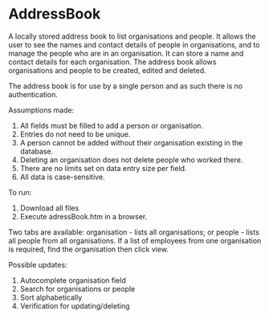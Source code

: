 # AddressBook

A locally stored address book to list organisations and people. It allows the user to see the names and contact details of people in organisations, and to manage the people who are in an organisation. It can store a name and contact details for each organisation. The address book allows organisations and people to be created, edited and deleted.

The address book is for use by a single person and as such there is no authentication.

Assumptions made:
1. All fields must be filled to add a person or organisation.
2. Entries do not need to be unique.
3. A person cannot be added without their organisation existing in the database.
4. Deleting an organisation does not delete people who worked there.
5. There are no limits set on data entry size per field.
6. All data is case-sensitive.

To run: 
1. Download all files
2. Execute adressBook.htm in a browser.

Two tabs are available: organisation - lists all organisations; or people - lists all people from all organisations. If a list of employees from one organisation is required, find the organisation then click view.

Possible updates: 
1. Autocomplete organisation field
2. Search for organisations or people
3. Sort alphabetically
4. Verification for updating/deleting
